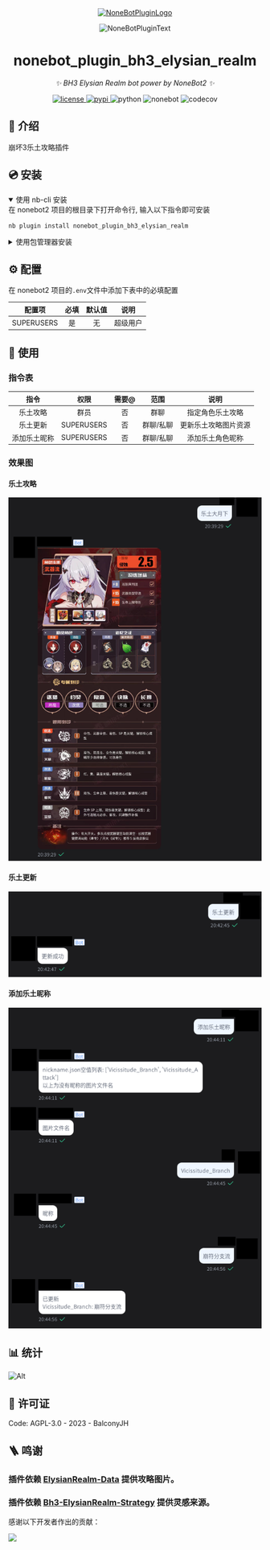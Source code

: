 <div align="center">
  <a href="https://v2.nonebot.dev/store"><img src="https://github.com/A-kirami/nonebot-plugin-template/blob/resources/nbp_logo.png" width="180" height="180" alt="NoneBotPluginLogo"></a>
  <br>
  <p><img src="https://github.com/A-kirami/nonebot-plugin-template/blob/resources/NoneBotPlugin.svg" width="240" alt="NoneBotPluginText"></p>
</div>

<div align="center">

# nonebot_plugin_bh3_elysian_realm

_✨ BH3 Elysian Realm bot power by NoneBot2 ✨_

<a href="./LICENSE">
    <img src="https://img.shields.io/github/license/BalconyJH/nonebot_plugin_bh3_elysian_realm.svg" alt="license">
</a>
<a href="https://pypi.python.org/pypi/nonebot_plugin_bh3_elysian_realm">
    <img src="https://img.shields.io/pypi/v/nonebot_plugin_bh3_elysian_realm.svg" alt="pypi">
</a>
<img src="https://img.shields.io/badge/python-3.8+-blue.svg" alt="python">
<img src="https://img.shields.io/badge/nonebot-2.0+-blue.svg" alt="nonebot">
<img src="https://img.shields.io/codecov/c/github/balconyjh/nonebot_plugin_bh3_elysian_realm
" alt="codecov">

</div>

## 📖 介绍

崩坏3乐土攻略插件

## 💿 安装

<details open>
<summary>使用 nb-cli 安装</summary>
在 nonebot2 项目的根目录下打开命令行, 输入以下指令即可安装

    nb plugin install nonebot_plugin_bh3_elysian_realm

</details>

<details>
<summary>使用包管理器安装</summary>
在 nonebot2 项目的插件目录下, 打开命令行, 根据你使用的包管理器, 输入相应的安装命令

<details>
<summary>pip</summary>

    pip install nonebot_plugin_bh3_elysian_realm

</details>
<details>
<summary>pdm</summary>

    pdm add nonebot_plugin_bh3_elysian_realm

</details>
<details>
<summary>poetry</summary>

    poetry add nonebot_plugin_bh3_elysian_realm

</details>
<details>
<summary>conda</summary>

    conda install nonebot_plugin_bh3_elysian_realm

</details>

打开 nonebot2 项目根目录下的 `pyproject.toml` 文件, 在 `[tool.nonebot]` 部分追加写入

    plugins = ["nonebot_plugin_bh3_elysian_realm"]

</details>

## ⚙️ 配置

在 nonebot2 项目的`.env`文件中添加下表中的必填配置

|   配置项   | 必填 | 默认值 |   说明   |
| :--------: | :--: | :----: | :------: |
| SUPERUSERS |  是  |   无   | 超级用户 |

## 🎉 使用

### 指令表

|     指令     |    权限    | 需要@ |   范围    |         说明         |
| :----------: | :--------: | :---: | :-------: | :------------------: |
|   乐土攻略   |    群员    |  否   |   群聊    |   指定角色乐土攻略   |
|   乐土更新   | SUPERUSERS |  否   | 群聊/私聊 | 更新乐土攻略图片资源 |
| 添加乐土昵称 | SUPERUSERS |  否   | 群聊/私聊 |   添加乐土角色昵称   |

### 效果图

#### 乐土攻略

![乐土攻略](/document/images/1.png)

#### 乐土更新

![乐土更新](/document/images/2.png)

#### 添加乐土昵称

![添加乐土昵称](/document/images/3.png)

## 📊 统计

![Alt](https://repobeats.axiom.co/api/embed/289170c6a60d07bc11449873640985d779cd9be1.svg "Repobeats analytics image")

## 📄 许可证

Code: AGPL-3.0 - 2023 - BalconyJH

## 🪜 鸣谢

### 插件依赖 [ElysianRealm-Data](https://github.com/MskTmi/ElysianRealm-Data) 提供攻略图片。

### 插件依赖 [Bh3-ElysianRealm-Strategy](https://github.com/MskTmi/Bh3-ElysianRealm-Strategy) 提供灵感来源。

感谢以下开发者作出的贡献：

<a href="https://github.com/BalconyJH/nonebot_plugin_bh3_elysian_realm/graphs/contributors">
  <img src="https://contrib.rocks/image?repo=BalconyJH/nonebot_plugin_bh3_elysian_realm" />
</a>

